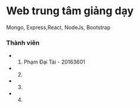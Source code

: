# Web trung tâm giảng dạy

Mongo, Express,React, NodeJs, Bootstrap

### Thành viên
- 1. Phạm Đại Tài - 20163601
- 2.
- 3. 
- 4. 

